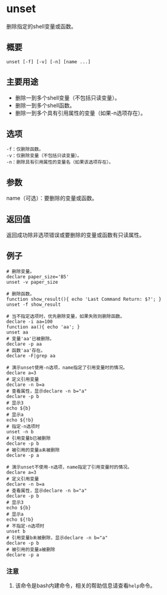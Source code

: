 unset
===

删除指定的shell变量或函数。

## 概要

```shell
unset [-f] [-v] [-n] [name ...]
```

## 主要用途

- 删除一到多个shell变量（不包括只读变量）。
- 删除一到多个shell函数。
- 删除一到多个具有引用属性的变量（如果-n选项存在）。

## 选项

```shell
-f：仅删除函数。
-v：仅删除变量（不包括只读变量）。
-n：删除具有引用属性的变量名（如果该选项存在）。
```

## 参数

name（可选）：要删除的变量或函数。

## 返回值

返回成功除非选项错误或要删除的变量或函数有只读属性。

## 例子

```shell
# 删除变量。
declare paper_size='B5'
unset -v paper_size
```
```shell
# 删除函数。
function show_result(){ echo 'Last Command Return: $?'; }
unset -f show_result
```
```shell
# 当不指定选项时，优先删除变量，如果失败则删除函数。
declare -i aa=100
function aa(){ echo 'aa'; }
unset aa
# 变量'aa'已被删除。
declare -p aa
# 函数'aa'存在。
declare -F|grep aa
```
```shell
# 演示unset使用-n选项，name指定了引用变量时的情况。
declare a=3
# 定义引用变量
declare -n b=a
# 查看属性，显示declare -n b="a"
declare -p b
# 显示3
echo ${b}
# 显示a
echo ${!b}
# 指定-n选项时
unset -n b
# 引用变量b已被删除
declare -p b
# 被引用的变量a未被删除
declare -p a
```

```shell
# 演示unset不使用-n选项，name指定了引用变量时的情况。
declare a=3
# 定义引用变量
declare -n b=a
# 查看属性，显示declare -n b="a"
declare -p b
# 显示3
echo ${b}
# 显示a
echo ${!b}
# 不指定-n选项时
unset b
# 引用变量b未被删除，显示declare -n b="a"
declare -p b
# 被引用的变量a被删除
declare -p a
```

### 注意

1. 该命令是bash内建命令，相关的帮助信息请查看`help`命令。



